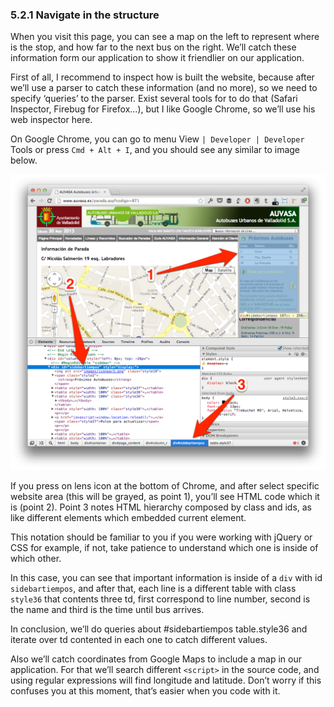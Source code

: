 ### 5.2.1 Navigate in the structure  
  
When you visit this page, you can see a map on the left to represent where is the stop, and how far to the next bus on the right. We’ll catch these information form our application to show it friendlier on our application.  
  
First of all, I recommend to inspect how is built the website, because after we’ll use a parser to catch these information (and no more), so we need to specify ‘queries’ to the parser. Exist several tools for to do that (Safari Inspector, Firebug for Firefox…), but I like Google Chrome, so we’ll use his web inspector here.  
  
On Google Chrome, you can go to menu View `| Developer | Developer` Tools or press `Cmd + Alt + I`, and you should see any similar to image below.  
  
![Google Chrome Inspector to see structure document](assets/8591_05_01.png)  
  
If you press on lens icon at the bottom of Chrome, and after select specific website area (this will be grayed, as point 1), you’ll see HTML code which it is (point 2). Point 3 notes HTML hierarchy composed by class and ids, as like different elements which embedded current element.  
  
This notation should be familiar to you if you were working with jQuery or CSS for example, if not, take patience to understand which one is inside of which other.  
  
In this case, you can see that important information is inside of a `div` with id `sidebartiempos`, and after that, each line is a different table with class `style36` that contents three td, first correspond to line number, second is the name and third is the time until bus arrives.  
  
In conclusion, we’ll do queries about #sidebartiempos table.style36 and iterate over td contented in each one to catch different values.  
  
Also we’ll catch coordinates from Google Maps to include a map in our application. For that we’ll search different `<script>` in the source code, and using regular expressions will find longitude and latitude. Don’t worry if this confuses you at this moment, that’s easier when you code with it.